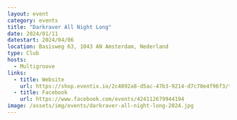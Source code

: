 ```yaml
---
layout: event
category: events
title: "Darkraver All Night Long"
date: 2024/01/11
datestart: 2024/04/06
location: Basisweg 63, 1043 AN Amsterdam, Nederland
type: Club
hosts:
  - Multigroove
links:
  - title: Website
    url: https://shop.eventix.io/2c4892a8-d5ac-47b3-9214-d7c70e4f96f3/tickets
  - title: Facebook
    url: https://www.facebook.com/events/424112679944194
image: /assets/img/events/darkraver-all-night-long-2024.jpg
---
```

